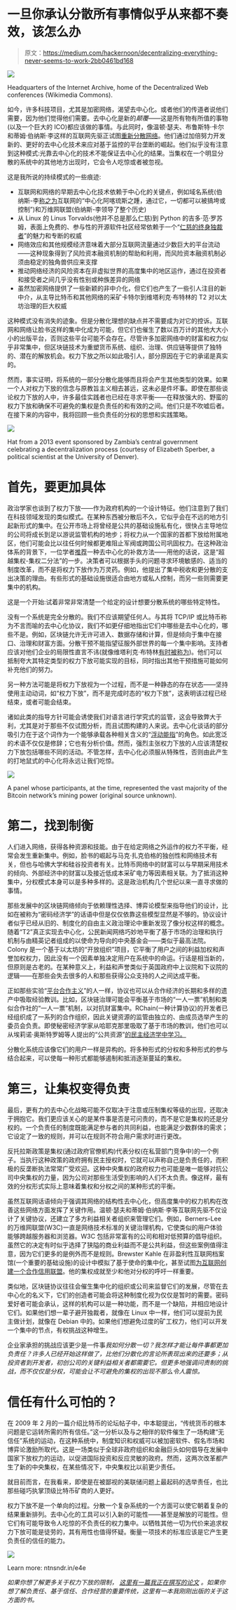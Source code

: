 # 一旦你承认分散所有事情似乎从来都不奏效，该怎么办

> 原文：<https://medium.com/hackernoon/decentralizing-everything-never-seems-to-work-2bb0461bd168>

![](img/5167bf8010cc92df7a31293d5fcc49d6.png)

Headquarters of the Internet Archive, home of the Decentralized Web conferences (Wikimedia Commons).

如今，许多科技项目，尤其是加密网络，渴望去中心化。或者他们的传道者说他们需要，因为他们觉得他们需要。去中心化是新的*颠覆*——这是所有物有所值的事物(以及一个巨大的 ICO)都应该做的事情。与此同时，像温顿·瑟夫、布鲁斯特·卡尔和蒂姆·伯纳斯·李这样的互联网先驱正试图[重新分散网络](http://decentralizedweb.net/)。他们通过加倍努力开发新的、更好的去中心化技术来应对基于监控的平台垄断的崛起。他们似乎没有注意到这种模式:光靠去中心化的技术不能保证去中心化的结果。当集权在一个明显分散的系统中的其他地方出现时，它会令人吃惊或者被忽视。

这是我所说的持续模式的一些痕迹:

*   互联网和网络的早期去中心化技术依赖于中心化的关键点，例如域名系统(伯纳斯-李[称之为](https://books.google.com/books?id=Unp4PwAACAAJ)互联网的“中心化阿喀琉斯之踵，通过它，一切都可以被搞垮或控制”)和万维网联盟(伯纳斯-李领导了整个历史)
*   从 Linux 的 Linus Torvalds(他并不总是那么仁慈)到 Python 的吉多·范·罗苏姆，表面上免费的、参与性的开源软件社区经常依赖于一个“[仁慈的终身独裁者](https://en.wikipedia.org/wiki/Benevolent_dictator_for_life)”的魅力和专断的权威
*   网络效应和其他规模经济意味着大部分互联网流量通过少数巨大的平台流动——这种现象得到了风险资本融资机制的帮助和利用，而风险资本融资机制必须由稳定的独角兽供应来支撑
*   推动网络经济的风险资本在非虚拟世界的高度集中的地区运作，通过在投资者和接受者之间几乎没有性别或种族差异的网络
*   虽然加密网络提供了一些新颖的非中介化，但它们也产生了一些引人注目的新中介，从主导比特币和其他网络的采矿卡特尔到维塔利克·布特林的 T2 对以太坊治理的巨大权威

这种模式没有消失的迹象。但是分散化理想的缺点并不需要成为对它的控诉。互联网和网络让脸书这样的集中化成为可能，但它们也催生了数以百万计的其他大大小小的出版平台，否则这些平台可能不会存在。尽管许多加密网络中的财富和权力似乎非常集中，但区块链技术为重塑货币系统、组织、治理、供应链等提供了独特的、潜在的解放机会。权力下放之所以如此吸引人，部分原因在于它的承诺是真实的。

然而，事实证明，将系统的一部分分散化能够而且将会产生其他类型的效果。如果一个人对权力下放的信念与原教旨主义相去甚远，这未必是件坏事。即使在那些谈论权力下放的人中，许多最佳实践者也已经在寻求平衡——在释放强大的、野蛮的权力下放和确保不可避免的集权是负责任的和有效的之间。他们只是不吹嘘后者。在接下来的内容中，我将回顾一些负责任的分权的思想和实践策略。

![](img/ad016eab897504c1504bc93842e81bbc.png)

Hat from a 2013 event sponsored by Zambia’s central government celebrating a decentralization process (courtesy of Elizabeth Sperber, a political scientist at the University of Denver).

# 首先，要更加具体

政治学家也谈到了权力下放——作为政府机构的一个设计特征。他们注意到了我们在科技领域发现的类似模式。在某种东西被分散后不久，它似乎会在不远的地方引起新形式的集中。在公开市场上将曾经是公共的基础设施私有化，很快占主导地位的公司将成长到足以游说监管机构的地步；将权力从一个国家的首都下放给附属地区，他们可能会比以往任何时候都更难阻止军阀或跨国公司巩固权力。在这种政治体系的背景下，一位学者[推荐](https://academic.oup.com/wbro/article-abstract/10/2/201/1668216?redirectedFrom=fulltext)一种去中心化的补救方法——用他的话说，这是“超越集权-集权二分法”的一步。决策者可以根据手头的问题寻求环境敏感的、适当的制度改革，而不是将权力下放作为万灵药。例如，他提出了集中税收和更分散的支出决策的理由。有些形式的基础设施很适合由地方或私人控制，而另一些则需要更集中的机构。

这是一个开始:试着非常非常清楚一个给定的设计想要分散系统的哪些特定特性。

没有一个系统是完全分散的。我们不应该期望任何人。与其将 TCP/IP 或比特币称为不言而喻的去中心化协议，我们不如更仔细地指出它们中哪些是去中心化的，哪些不是。例如，区块链允许无许可进入、数据存储和计算，但是倾向于集中在接口、治理和财富方面。分散干预不能指望征服外部世界的每一个集中影响。支持者应该对他们企业的局限性直言不讳(就像维塔利克·布特林[有时被称为](/@VitalikButerin/the-meaning-of-decentralization-a0c92b76a274))。他们可以抵制夸大其特定类型的权力下放可能实现的目标，同时指出其他干预措施可能如何补充他们的努力。

另一种方法可能是将权力下放视为一个过程，而不是一种静态的存在状态——坚持使用主动动词，如“权力下放”，而不是完成时态的“权力下放”，这表明该过程已经结束，或者可能会结束。

诸如此类的指导方针可能会诱使我们对语言进行学究式的监管，这会导致弊大于利，尤其是对于那些不仅试图分析，而且试图构建的人来说。去中心化谈话的部分吸引力在于这个词作为一个能够承载各种相关含义的“[浮动能指](https://en.wikipedia.org/wiki/Floating_signifier)”的角色。如此宽泛的术语不仅仅是修辞；它也有分析价值。然而，强烈主张权力下放的人应该清楚权力下放包括哪些不同的活动。不管怎样，去中心化必须服从特殊性，否则由此产生的打地鼠式的中心化将永远让我们吃惊。

![](img/1d4b0dc36a4f0090016b1a4680d4c78f.png)

A panel whose participants, at the time, represented the vast majority of the Bitcoin network’s mining power (original source unknown).

# 第二，找到制衡

人们进入网络，获得各种资源和技能。由于在给定网络之外运作的权力不平衡，经常会发生重新集中。例如，脸书的崛起与马克·扎克伯格的独创性和网络技术有关，但也与哈佛大学和硅谷投资者有关。比特币网络中的财富可以与早期采用技术的倾向、外部经济中的财富以及接近低成本采矿电力等因素相关联。为了抵消这种集中，分权模式本身可以是多种多样的。这是政治机构几个世纪以来一直寻求做的事情。

那些发展中的区块链网络倾向于依赖理性选择、博弈论模型来指导他们的设计，比如在被称为“密码经济学”的话语中但是仅仅依靠这些模型显然是不够的。协议设计者似乎已经从旧的、制度化的自由主义政治理论中重新发现了像分权这样的概念。随着“T2”真正实现去中心化，公民新闻网络巧妙地平衡了基于市场的治理和执行机制与由精英记者组成的以使命为导向的中央基金会——类似于最高法院。Colony 是一个基于以太坊的“开放组织”项目，它平衡了用户之间的利益加权和声誉加权权力，因此没有一个因素单独决定用户在系统中的命运。行话是相当新的，但原则是古老的。在某种意义上，利益和声誉类似于英国政府中上议院和下议院的逻辑——在那些会失去很多的人和那些获得公众支持的人之间达成平衡。

正如那些实验“[平台合作主义](https://ioo.coop/2016/09/07/an-internet-of-ownership/)”的人一样，协议也可以从合作经济的长期和多样的遗产中吸取经验教训。比如，区块链治理可能会平衡基于市场的“一人一票”机制和类似合作社的“一人一票”机制，以对抗财富集中。RChain(一种计算协议)的开发者已经组织成了一系列的合作组织，因此关键资源的监管由独立的、由成员选举产生的委员会负责。即使秘密经济学家从哈耶克那里吸取了基于市场的教训，他们也可以从埃莉诺·奥斯特罗姆等人提出的“公共资源”[的民主经济学中学习。](http://wtf.tw/etc/group/)

分散化系统应该像它们的用户一样是异构的。将多种形式的分权和多种形式的参与结合起来，可以使每一种形式都能够遏制和抵消逐渐蔓延的集权。

# 第三，让集权变得负责

最后，更有力的去中心化战略可能不仅取决于注意或压制集权等级的出现，还取决于拥抱它。我们更应该关心的是某件事是否是可问责的，而不是它是集权的还是分权的。一个负责任的制度既能满足参与者的共同利益，也能满足少数群体的需求；它设定了一致的规则，并可以在规则不符合用户需求时进行更改。

反托拉斯政策是集权(通过政府官僚机构)代表分权(在私营部门竞争中)的一个例子。当执行这种政策的政府拥有民主授权时，它就可以声称自己是负责任的，而积极的反垄断执法常常广受欢迎。这种中央集权的政府权力也可能是唯一能够对抗公司中央集权的力量，因为公司对那些生活受到影响的人们不太负责。像这样，最有效的分权形式实际上意味着集权和分权之间的某种形式的平衡。

虽然互联网话语倾向于强调其网络的结构性去中心化，但高度集中的权力机构在改善这些网络方面发挥了关键作用。温顿·瑟夫和蒂姆·伯纳斯·李等互联网先驱不仅设计了关键协议，还建立了多方利益相关者组织来管理它们。例如，Berners-Lee 的万维网联盟(W3C)一直是网络技术标准的关键治理机构，它使类似的用户体验能够跨越服务器和浏览器。W3C 包括非常富有的公司和相对低预算的倡导组织。虽然它的决定有时似乎选择了狭隘的商业利益而不是公共利益，但这些案例值得注意，因为它们更多的是例外而不是规则。Brewster Kahle 在非盈利性互联网档案馆(一个重要的基础设施)的设计中模拟了基于使命的集中化，甚至试图[为互联网创建一个合作信用联盟](https://blog.archive.org/2015/11/24/difficult-times-at-our-credit-union/)。他的集权成就至少和他对分权的呼吁一样重要。

类似地，区块链协议往往会催生集中化的组织或公司来监督它们的发展，尽管在去中心化的名义下，它们的创造者可能会将这种制度化视为仅仅是暂时的需要。密码爱好者可能会承认，这样的机构可以是一种功能，而不是一个缺陷，并相应地设计它们。如果他们想一辈子避开独裁者，就像在 Linux 中一样，他们可以提前为民主做计划，就像在 Debian 中的。如果他们想避免过度的矿工权力，他们可以开发一个集中的节点，有权挑战这种增生。

企业家承担的挑战应该更少是一件事*我如何分散一切？我怎样才能让每件事都更加负责任？许多人已经开始这样做了，比他们分散化的言论所表现出来的还要多；从投资者到开发者，初创公司的关键利益相关者都需要它。但更多地强调问责制的挑战，而不仅仅是分权，可能会让不可避免的集权的出现不那么令人震惊。*

# 信任有什么可怕的？

在 2009 年 2 月的一篇介绍比特币的论坛帖子中，中本聪提出，“传统货币的根本问题是它运转所需的所有信任。”这一分析以及与之相伴的软件催生了一场构建“无信任”系统的运动，在这种系统中，制度知识和权威可以被加密软件、假名市场和博弈论激励所取代。这是一场类似于全球非政府组织和金融巨头如何倡导在发展中国家下放权力的运动，以促进国际投资和反应灵敏的政府。然而，这两次改革都产生了新的中央集权，在某些情况下，中央集权比以前更少责任。

就目前而言，在我看来，即使是在被鄙视的美联储问题上最起码的选举责任，也比那些碰巧执掌顶级比特币矿商的人更好。

权力下放不是一个单向的过程。分散一个复杂系统的一个方面可以使它朝着复杂的结果重新排列。去中心化的工具可以引入新的可能性——甚至是解放的可能性。但它们有可能导致令人吃惊的不负责任的权力集中。以牺牲其他一切为代价来追求权力下放可能是徒劳的，其有用性也值得怀疑。衡量一项技术的标准应该是它产生更负责任的信任的能力。

![](img/31f2a61e46d9f21fdbd248d38604dacd.png)

Learn more: ntnsndr.in/e4e

*如果你想了解更多关于权力下放的限制，* [*这里有一篇我正在撰写的论文*](https://nathanschneider.info/open-work/decentralization-an-incomplete-ideology/) *。如果你想了解负责任、基于信任、合作经营的重要传统，这里有一本我刚刚出版的关于这方面的书。*